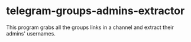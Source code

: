 # telegram-groups-admins-extractor
This program grabs all the groups links in a channel and extract their admins' usernames.
